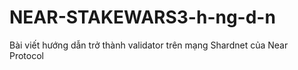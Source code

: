 # NEAR-STAKEWARS3-h-ng-d-n
Bài viết hướng dẫn trở thành validator trên mạng Shardnet của Near Protocol
